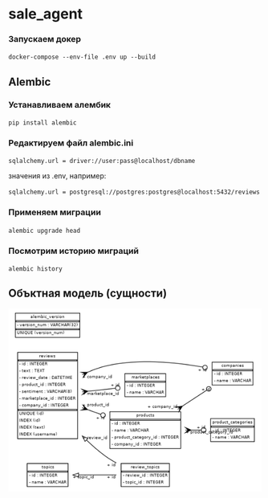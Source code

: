 # sale_agent


### Запускаем докер
`docker-compose --env-file .env up --build `

## Alembic
### Устанавливаем алембик
`pip install alembic`

### Редактируем файл alembic.ini 
`sqlalchemy.url = driver://user:pass@localhost/dbname`

значения из .env, например:

`sqlalchemy.url = postgresql://postgres:postgres@localhost:5432/reviews`

### Применяем миграции
`alembic upgrade head` 

### Посмотрим историю миграций 
`alembic history `


## Объктная модель (сущности)

![schema.png](./readme_files/schema.png)

